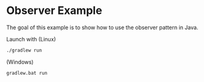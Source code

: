 # Observer Example

The goal of this example is to show how to use the observer pattern in Java.

Launch with (Linux) 
```bash
./gradlew run
```
(Windows)
```bash
gradlew.bat run
```
